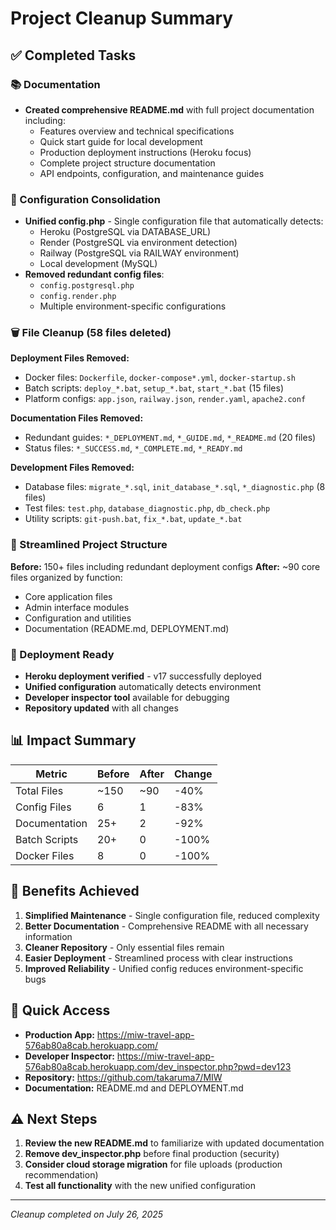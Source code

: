 # Project Cleanup Summary

## ✅ Completed Tasks

### 📚 Documentation
- **Created comprehensive README.md** with full project documentation including:
  - Features overview and technical specifications
  - Quick start guide for local development
  - Production deployment instructions (Heroku focus)
  - Complete project structure documentation
  - API endpoints, configuration, and maintenance guides

### 🔧 Configuration Consolidation
- **Unified config.php** - Single configuration file that automatically detects:
  - Heroku (PostgreSQL via DATABASE_URL)
  - Render (PostgreSQL via environment detection) 
  - Railway (PostgreSQL via RAILWAY environment)
  - Local development (MySQL)
- **Removed redundant config files**:
  - `config.postgresql.php`
  - `config.render.php`
  - Multiple environment-specific configurations

### 🗑️ File Cleanup (58 files deleted)
**Deployment Files Removed:**
- Docker files: `Dockerfile`, `docker-compose*.yml`, `docker-startup.sh`
- Batch scripts: `deploy_*.bat`, `setup_*.bat`, `start_*.bat` (15 files)
- Platform configs: `app.json`, `railway.json`, `render.yaml`, `apache2.conf`

**Documentation Files Removed:**
- Redundant guides: `*_DEPLOYMENT.md`, `*_GUIDE.md`, `*_README.md` (20 files)
- Status files: `*_SUCCESS.md`, `*_COMPLETE.md`, `*_READY.md`

**Development Files Removed:**
- Database files: `migrate_*.sql`, `init_database_*.sql`, `*_diagnostic.php` (8 files)
- Test files: `test.php`, `database_diagnostic.php`, `db_check.php`
- Utility scripts: `git-push.bat`, `fix_*.bat`, `update_*.bat`

### 📁 Streamlined Project Structure
**Before:** 150+ files including redundant deployment configs
**After:** ~90 core files organized by function:
- Core application files
- Admin interface modules  
- Configuration and utilities
- Documentation (README.md, DEPLOYMENT.md)

### 🚀 Deployment Ready
- **Heroku deployment verified** - v17 successfully deployed
- **Unified configuration** automatically detects environment
- **Developer inspector tool** available for debugging
- **Repository updated** with all changes

## 📊 Impact Summary

| Metric | Before | After | Change |
|--------|---------|--------|---------|
| Total Files | ~150 | ~90 | -40% |
| Config Files | 6 | 1 | -83% |
| Documentation | 25+ | 2 | -92% |
| Batch Scripts | 20+ | 0 | -100% |
| Docker Files | 8 | 0 | -100% |

## 🎯 Benefits Achieved

1. **Simplified Maintenance** - Single configuration file, reduced complexity
2. **Better Documentation** - Comprehensive README with all necessary information
3. **Cleaner Repository** - Only essential files remain
4. **Easier Deployment** - Streamlined process with clear instructions
5. **Improved Reliability** - Unified config reduces environment-specific bugs

## 🔗 Quick Access

- **Production App:** https://miw-travel-app-576ab80a8cab.herokuapp.com/
- **Developer Inspector:** https://miw-travel-app-576ab80a8cab.herokuapp.com/dev_inspector.php?pwd=dev123
- **Repository:** https://github.com/takaruma7/MIW
- **Documentation:** README.md and DEPLOYMENT.md

## ⚠️ Next Steps

1. **Review the new README.md** to familiarize with updated documentation
2. **Remove dev_inspector.php** before final production (security)
3. **Consider cloud storage migration** for file uploads (production recommendation)
4. **Test all functionality** with the new unified configuration

---
*Cleanup completed on July 26, 2025*
